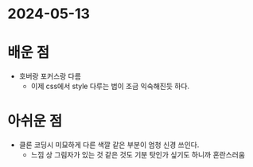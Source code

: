 # 2024-05-13
# 배운 점
- 호버랑 포커스랑 다름
  - 이제 css에서 style 다루는 법이 조금 익숙해진듯 하다.

# 아쉬운 점
- 클론 코딩시 미묘하게 다른 색깔 같은 부분이 엄청 신경 쓰인다.
  - 느낌 상 그림자가 있는 것 같은 것도 기분 탓인가 싶기도 하니까 혼란스러움